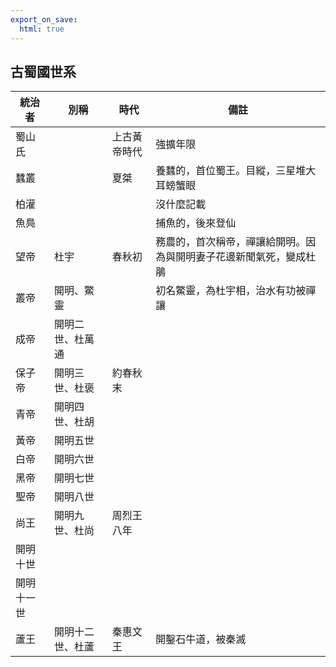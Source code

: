 ```yaml
---
export_on_save:
  html: true
---
```


## 古蜀國世系

統治者|別稱|時代|備註
--|--|--|--
蜀山氏||上古黃帝時代|強擴年限
蠶叢||夏桀|養蠶的，首位蜀王。目縱，三星堆大耳螃蟹眼
柏灌|||沒什麼記載
魚鳧|||捕魚的，後來登仙
望帝|杜宇|春秋初|務農的，首次稱帝，禪讓給開明。因為與開明妻子花邊新聞氣死，變成杜鵑
叢帝|開明、鱉靈||初名鱉靈，為杜宇相，治水有功被禪讓
成帝|開明二世、杜萬通||
保子帝|開明三世、杜褒|約春秋末|
青帝|開明四世、杜胡||
黃帝|開明五世||
白帝|開明六世||
黑帝|開明七世||
聖帝|開明八世||
尚王|開明九世、杜尚|周烈王八年|
開明十世|||
開明十一世|||
蘆王|開明十二世、杜蘆|秦惠文王|開鑿石牛道，被秦滅